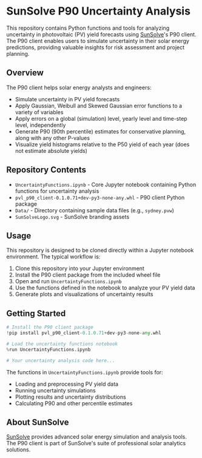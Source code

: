 # SunSolve P90 Uncertainty Analysis

This repository contains Python functions and tools for analyzing uncertainty in photovoltaic (PV) yield forecasts using [SunSolve](https://sunsolve.com)'s P90 client. The P90 client enables users to simulate uncertainty in their solar energy predictions, providing valuable insights for risk assessment and project planning.

## Overview

The P90 client helps solar energy analysts and engineers:
- Simulate uncertainty in PV yield forecasts
- Apply Gaussian, Weibull and Skewed Gaussian error functions to a variety of variables
- Apply errors on a global (simulation) level, yearly level and time-step level, independently
- Generate P90 (90th percentile) estimates for conservative planning, along with any other P-values
- Visualize yield histograms relative to the P50 yield of each year (does not estimate absolute yields)

## Repository Contents

- `UncertaintyFunctions.ipynb` - Core Jupyter notebook containing Python functions for uncertainty analysis
- `pvl_p90_client-0.1.0.71+dev-py3-none-any.whl` - P90 client Python package
- `Data/` - Directory containing sample data files (e.g., `sydney.pvw`)
- `SunSolveLogo.svg` - SunSolve branding assets

## Usage

This repository is designed to be cloned directly within a Jupyter notebook environment. The typical workflow is:

1. Clone this repository into your Jupyter environment
2. Install the P90 client package from the included wheel file
3. Open and run `UncertaintyFunctions.ipynb`
4. Use the functions defined in the notebook to analyze your PV yield data
5. Generate plots and visualizations of uncertainty results

## Getting Started

```python
# Install the P90 client package
!pip install pvl_p90_client-0.1.0.71+dev-py3-none-any.whl

# Load the uncertainty functions notebook
%run UncertaintyFunctions.ipynb

# Your uncertainty analysis code here...
```

The functions in `UncertaintyFunctions.ipynb` provide tools for:
- Loading and preprocessing PV yield data
- Running uncertainty simulations
- Plotting results and uncertainty distributions
- Calculating P90 and other percentile estimates

## About SunSolve

[SunSolve](https://sunsolve.com) provides advanced solar energy simulation and analysis tools. The P90 client is part of SunSolve's suite of professional solar analytics solutions.
